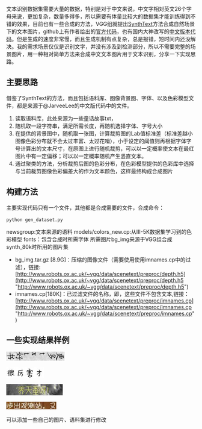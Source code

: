 文本识别数据集需要大量的数据，特别是对于中文来说，中文字相对英文26个字母来说，更加复杂，数量多得多，所以需要有体量比较大的数据集才能训练得到不错的效果，目前也有一些合成的方法，VGG组就提出[SynthText](http://www.robots.ox.ac.uk/~vgg/data/scenetext/)方法合成自然场景下的文本图片，github上有作者给出的[官方代码](https://github.com/ankush-me/SynthText)，也有国内大神改写的[中文版本代码](https://github.com/JarveeLee/SynthText_Chinese_version)。但是生成的速度非常慢，而且生成机制有点复杂，总是报错，短时间内还没解决。我的需求场景仅仅是识别文字，并没有涉及到检测部分，所以不需要完整的场景图片，用一种相对简单方法来合成中文文本图片用于文本识别，分享一下实现思路。


## 主要思路
借鉴了SynthText的方法，而且包括语料库、图像背景图、字体、以及色彩模型文件，都是来源于@JarveeLee的中文版代码中的文件。
1. 读取语料库，此处来源为一些童话故事txt，
2. 随机取一段字符串，满足所需长度，再随机选择字体、字号大小
3. 在提供的背景图中，随机取一张图，计算裁剪图的Lab值标准差（标准差越小图像色彩分布就不会太过丰富、太过花哨），小于设定的阈值则再根据字体字号计算出的文本尺寸，在原图上进行随机裁剪，可以以一定概率使文本在最红图片中有一定偏移；可以以一定概率随机产生竖直文本。
4. 通过聚类的方法，分析裁剪后图的色彩分布，在色彩模型提供的色彩库中选择与当前裁剪图像色彩偏差大的作为文本颜色，这样最终构成合成图片

## 构建方法
主要实现代码只有一个文件，其他都是合成需要的文件，合成命令：

	python gen_dataset.py

newsgroup:文本来源的语料
models/colors_new.cp:从III-5K数据集学习到的色彩模型
fonts：包含合成时所需字体
所需图片bg_img来源于VGG组合成synth_80k时所用的图片集
- bg_img.tar.gz [8.9G]：压缩的图像文件（需要使用使用imnames.cp中的过滤），链接:[http://www.robots.ox.ac.uk/~vgg/data/scenetext/preproc/depth.h5](http://www.robots.ox.ac.uk/~vgg/data/scenetext/preproc/depth.h5 "http://www.robots.ox.ac.uk/~vgg/data/scenetext/preproc/depth.h5")
- imnames.cp[180K]：已过滤文件的名称，即，这些文件不包含文本,链接：[http://www.robots.ox.ac.uk/~vgg/data/scenetext/preproc/imnames.cp](http://www.robots.ox.ac.uk/~vgg/data/scenetext/preproc/imnames.cp "http://www.robots.ox.ac.uk/~vgg/data/scenetext/preproc/imnames.cp")


## 一些实现结果样例

![](/img/img_1.jpg)

![](/img/img_2.jpg)

![](/img/img_3.jpg)

![](/img/img_4.jpg)

可以添加一些自己的图片、语料集进行修改